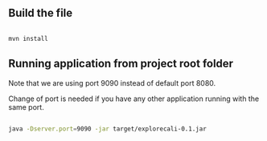 
## Build the file 

```bash

mvn install
```
## Running application from project root folder

Note that we are using port 9090 instead of default port 8080.

Change of port is needed if you have any other application running with the same port.


```bash

java -Dserver.port=9090 -jar target/explorecali-0.1.jar
```